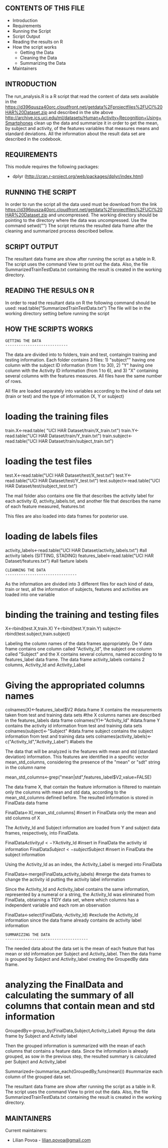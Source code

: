 CONTENTS OF THIS FILE
------------------------------------
   
 * Introduction
 * Requirements
 * Running the Script
 * Script Output
 * Reading the results on R
 * How the script works
    * Getting the Data
    * Cleaning the Data
    * Summarizing the Data
 * Maintainers

INTRODUCTION
-----------------------
The run_analysis.R is a R script that read the content of data sets available in the https://d396qusza40orc.cloudfront.net/getdata%2Fprojectfiles%2FUCI%20HAR%20Dataset.zip and described in  the site above http://archive.ics.uci.edu/ml/datasets/Human+Activity+Recognition+Using+Smartphones clean up the data and summarize it in order to get the mean, by subject and activity, of the features variables that measures means and standard deviations. All the information about the result data set are described in the codebook.

REQUIREMENTS
------------
This module requires the following packages:
 * dplyr (http://cran.r-project.org/web/packages/dplyr/index.html)

RUNNING THE SCRIPT
--------------------

In order to run the script all the data used must be download from the link https://d396qusza40orc.cloudfront.net/getdata%2Fprojectfiles%2FUCI%20HAR%20Dataset.zip and uncompressed. 
The working directory should be pointing to the directory where the data was uncompressed. Use the command setwd("<directory where the data was uncompressed>")
The script returns the resulted data frame after the cleaning and summarized process described bellow.

SCRIPT OUTPUT
------------------------

The resultant data frame are show after running the script as a table in R. The script uses the command View to print out the data. Also, the file SummarizedTrainTestData.txt containing the result is created in the working directory.

READING THE RESULS ON R
-------------------------------------------------------

In order to read the resultant data on R the following command should be used:
  read.table("SummarizedTrainTestData.txt") 
The file will be in the working directory setting before running the script


HOW THE SCRIPTS WORKS
--------------------------------------

    GETTING THE DATA
    ----------------------------

The data are divided into to folders, train and test, containgin training and testing information. Each folder contains 3 files: 1) "subject"" having one column with the subject ID information (from 1 to 30), 2) "Y" having one column with the Activity ID information (from 1 to 6), and 3) "X" containing several columns with the features measures. All files have the same number of rows.

All file are loaded separately into variables according to the kind of data set (train or test) and the type of information (X, Y or subject)

# loading the training files
train.X<-read.table( "UCI HAR Dataset/train/X_train.txt")
train.Y<-read.table("UCI HAR Dataset/train/Y_train.txt")
train.subject<-read.table("UCI HAR Dataset/train/subject_train.txt")

# loading the test files
test.X<-read.table("UCI HAR Dataset/test/X_test.txt")
test.Y<-read.table("UCI HAR Dataset/test/Y_test.txt")
test.subject<-read.table("UCI HAR Dataset/test/subject_test.txt")

The mail folder also contains one file that describes the activity label for each activity iD, activity_labels.txt, and another file that describes the name of each feature measured, features.txt

This files are also loaded into data frames for posterior use.

# loading de labels files
activity_labels<-read.table("UCI HAR Dataset/activity_labels.txt") #all activity labels (SITTING, STADING)
features_label<-read.table("UCI HAR Dataset/features.txt") #all faeture labels


    CLEANNING THE DATA
    --------------------------------

As the information are divided into 3 different files for each kind of data, train or test, all the information of subjects, features and activities are loaded into one variable

# binding the training and testing files
X<-rbind(test.X,train.X)
Y<-rbind(test.Y,train.Y)
subject<-rbind(test.subject,train.subject)

Labeling the column names of the data frames appropriately. De Y data frame contains one column called "Activity_Id", the subject one column called "Subject" and the X contains several columns, named according to te features_label data frame. The data frame activity_labels contains 2 columns, Activity_Id and Activity_Label

# Giving the appropriated columns names
colnames(X)<-features_label$V2  #data.frame X contains the measurements taken from test and training data sets
#the X columns names are described in the features_labels data frame
colnames(Y)<-"Activity_Id" #data.frame Y contains the activity id information from test and training data sets
colnames(subject)<-"Subject"  #data.frame subject contains the subject information from test and training data sets
colnames(activity_labels)<-c("Activity_Id","Activity_Label") #labels the

The data that will be analyzed is the features with mean and std (standard deviation) information. This features are identified in a specific vector mean_std_columns, considering the presence of the "mean" or "sdt" string in the column name

mean_std_columns<-grep("mean|std",features_label$V2,value=FALSE)

The data frame X, that contain the feature information is filtered to maintain only the columns with mean and std data, according to the mean_std_columns defined before. The resulted information is stored in FinalData data frame

FinalData<-X[,mean_std_columns] #insert in FinalData only the mean and std columns of X

The Activity_Id and Subject information are loaded from Y and subject data frames, respectively, into FinalData.

FinalData$Activity_Id<-Y$Activity_Id #insert in FinalData the activity id information
FinalData$Subject<-subject$Subject #insert in FinalData the subject information

Using the Activity_Id as an index, the Activity_Label is merged into  FinalData

FinalData<-merge(FinalData,activity_labels) #merge the data frames to change the activity id putting the activity label information

Since the Activity_Id and Activity_label contains the same information, represented by a numeral or a string, the Activity_Id was eliminated from FinalData, obtaining a TIDY data set, where which columns has a independent variable and each rom an observation

FinalData<-select(FinalData,-Activity_Id) #exclude the Activity_Id information since the data frame already contains de activity label information


    SUMMARIZING THE DATA
    -------------------------------------

The needed data about the data set is the mean of each feature that has mean or std information per Subject and Activity_label. Then the data frame is grouped by Subject and Activity_label creating the GroupedBy data frame.

# analyzing the FinalData and calculating the summary of all columns that contain mean and std information
GroupedBy<-group_by(FinalData,Subject,Activity_Label) #group the data frame by Subject and Activity label

Then the grouped information is summarized with the mean of each columns that contains a feature data. Since the information is already grouped, as sow in the previous step, the resulted summary is calculated per Subject and Activity_label

Summarized<-(summarise_each(GroupedBy,funs(mean))) #summarize each column of the grouped data set. 

The resultant data frame are show after running the script as a table in R. The script uses the command View to print out the data. Also, the file SummarizedTrainTestData.txt containing the result is created in the working directory.

MAINTAINERS
----------------------
Current maintainers:
 * Lilian Povoa  - lilian.povoa@gmail.com
